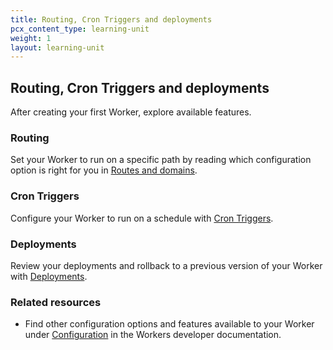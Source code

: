 ```yaml
---
title: Routing, Cron Triggers and deployments
pcx_content_type: learning-unit
weight: 1
layout: learning-unit
---
```


## Routing, Cron Triggers and deployments

After creating your first Worker, explore available features.

### Routing

Set your Worker to run on a specific path by reading which configuration option is right for you in [Routes and domains](/workers/configuration/routing/).

### Cron Triggers

Configure your Worker to run on a schedule with [Cron Triggers](/workers/configuration/cron-triggers/).

### Deployments

Review your deployments and rollback to a previous version of your Worker with [Deployments](/workers/configuration/deployments/).

### Related resources

*  Find other configuration options and features available to your Worker under [Configuration](/workers/configuration/) in the Workers developer documentation.

